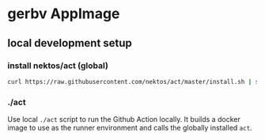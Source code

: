 # gerbv AppImage

## local development setup

### install nektos/act (global)

```sh
curl https://raw.githubusercontent.com/nektos/act/master/install.sh | sudo bash
```

### ./act

Use local `./act` script to run the Github Action locally. It builds a docker image to use as the runner environment and calls the globally installed `act`.
